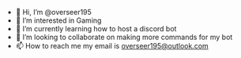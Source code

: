 - 👋 Hi, I’m @overseer195
- 👀 I’m interested in Gaming
- 🌱 I’m currently learning how to host a discord bot
- 💞️ I’m looking to collaborate on making more commands for my bot
- 📫 How to reach me my email is overseer195@outlook.com

<!---
overseer195/overseer195 is a ✨ special ✨ repository because its `README.md` (this file) appears on your GitHub profile.
You can click the Preview link to take a look at your changes.
--->
